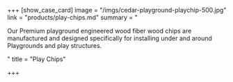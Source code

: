 +++
[show_case_card]
image = "/imgs/cedar-playground-playchip-500.jpg"
link = "products/play-chips.md"
summary = "<p>Our Premium playground engineered wood fiber wood chips are manufactured and designed specifically for installing under and around Playgrounds and play structures.</p>"
title = "Play Chips"

+++

